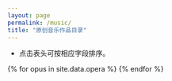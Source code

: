 ```yaml
---
layout: page
permalink: /music/
title: "原创音乐作品目录"
---
```


<script src="/js/sort-table.min.js"></script>
<style>
table {
  width: 0
}
</style>

- 点击表头可按相应字段排序。

<table class="js-sort-table" id="demo1">
<thead>
<tr>
	<th>编号</th>
	<th>标题</th>
	<th>链接</th>
</tr>
</thead>
<tbody>
{% for opus in site.data.opera %}
<tr>
  <td>{{ opus.id }}</td>
  <td>{{ opus.title }}</td>
  <td>
    {% if opus.bvid == "deleted" %}
      删稿
    {% elsif opus.bvid == "producing" %}
      制作中
    {% else %}
      <a href="https://www.bilibili.com/video/{{ opus.bvid }}/">{{ opus.bvid }}</a>
    {% endif %}
  </td>
</tr>
{% endfor %}
</tbody>
</table>

